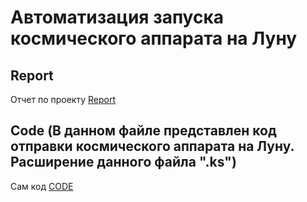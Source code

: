 # Автоматизация запуска космического аппарата на Луну

## Report
Отчет по проекту [Report](https://docs.google.com/document/d/13l9cxnhNd9-OJIADTZ62EZafBtEotMbg/edit?usp=share_link&ouid=111079919255953387301&rtpof=true&sd=true)

## Code (В данном файле представлен код отправки космического аппарата на Луну. Расширение данного файла ".ks")
Сам код [CODE]()
